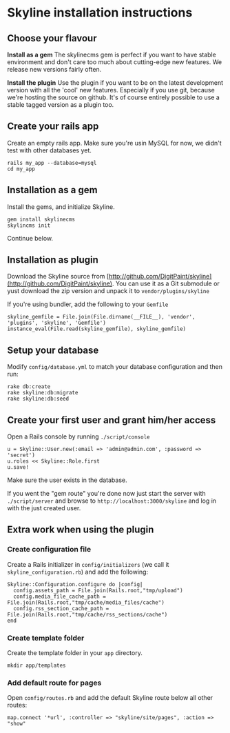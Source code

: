 Skyline installation instructions
=================================

Choose your flavour
-------------------

**Install as a gem** The skylinecms gem is perfect if you want to have stable environment
and don't care too much about cutting-edge new features. We release new versions fairly
often.

**Install the plugin** Use the plugin if you want to be on the latest development version
with all the 'cool' new features. Especially if you use git, because we're hosting the
source on github. It's of course entirely possible to use a stable tagged version as a
plugin too.

Create your rails app
---------------------

Create an empty rails app. Make sure you're usin MySQL for now,
we didn't test with other databases yet.

    rails my_app --database=mysql
    cd my_app

Installation as a gem
---------------------

Install the gems, and initialize Skyline. 

    gem install skylinecms
    skylincms init
    
Continue below.

Installation as plugin
-----------------------

Download the Skyline source from [http://github.com/DigitPaint/skyline](http://github.com/DigitPaint/skyline).
You can use it as a Git submodule or yust download the zip version and unpack it to
`vendor/plugins/skyline`

If you're using bundler, add the following to your `Gemfile`

    skyline_gemfile = File.join(File.dirname(__FILE__), 'vendor', 'plugins', 'skyline', 'Gemfile')
    instance_eval(File.read(skyline_gemfile), skyline_gemfile)

Setup your database
-------------------

Modify `config/database.yml` to match your database configuration and then run:

    rake db:create
    rake skyline:db:migrate
    rake skyline:db:seed
    
Create your first user and grant him/her access
-----------------------------------------------

Open a Rails console by running `./script/console`

    u = Skyline::User.new(:email => 'admin@admin.com', :password => 'secret')
    u.roles << Skyline::Role.first
    u.save!

Make sure the user exists in the database.

If you went the "gem route" you're done now just start the server with `./script/server`
and browse to `http://localhost:3000/skyline` and log in with the just created user.

Extra work when using the plugin
--------------------------------

### Create configuration file

Create a Rails initializer in `config/initializers` (we call it `skyline_configuration.rb`) and
add the following:

    Skyline::Configuration.configure do |config|  
      config.assets_path = File.join(Rails.root,"tmp/upload")
      config.media_file_cache_path = File.join(Rails.root,"tmp/cache/media_files/cache")
      config.rss_section_cache_path = File.join(Rails.root,"tmp/cache/rss_sections/cache")   
    end

### Create template folder

Create the template folder in your `app` directory.

    mkdir app/templates

### Add default route for pages

Open `config/routes.rb` and add the default Skyline route below all other routes:

    map.connect '*url', :controller => "skyline/site/pages", :action => "show"  
